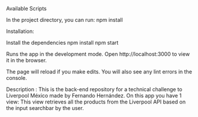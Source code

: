 Available Scripts

In the project directory, you can run:
npm install

Installation:

Install the dependencies npm install
npm start

Runs the app in the development mode.
Open http://localhost:3000 to view it in the browser.

The page will reload if you make edits.
You will also see any lint errors in the console.

Description : This is the back-end repository for a technical challenge to Liverpool México made by Fernando Hernández. 
On this app you have 1 view: This view retrieves all the products from the Liverpool API based on the input searchbar by the user.

